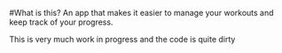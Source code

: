 #What is this?
An app that makes it easier to manage your workouts and keep track of your progress.

This is very much work in progress and the code is quite dirty

